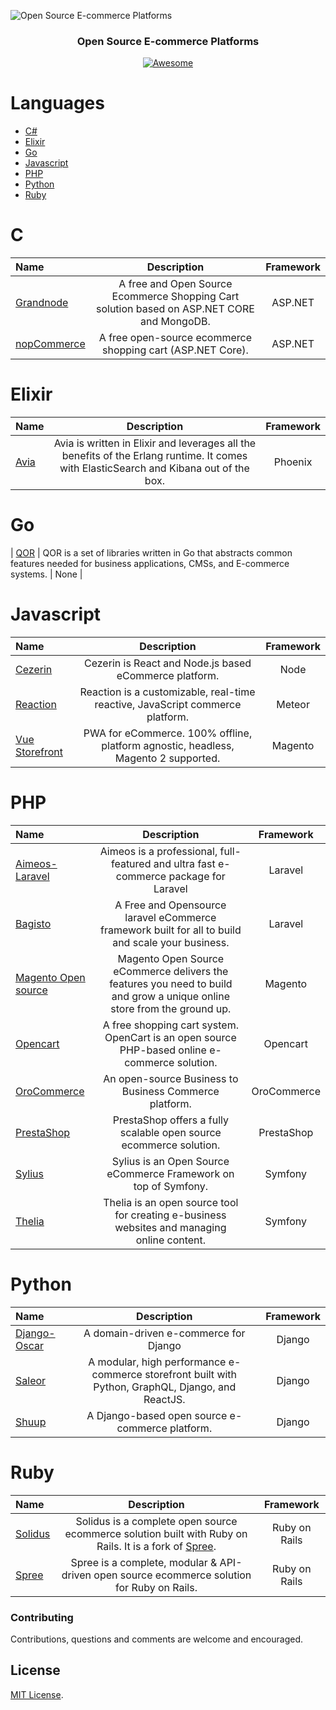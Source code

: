 ![Open Source E-commerce Platforms](https://imgur.com/RwADfWz.png)

<h3 align="center">Open Source E-commerce Platforms</h3>
<p align="center">
  <a href="https://github.com/sindresorhus/awesome">
    <img alt="Awesome" src="https://cdn.rawgit.com/sindresorhus/awesome/d7305f38d29fed78fa85652e3a63e154dd8e8829/media/badge.svg">
  </a>
  </p>

# Languages

- [C#](#c#)
- [Elixir](#elixir)
- [Go](#go)
- [Javascript](#Javascript)
- [PHP](#php)
- [Python](#python)
- [Ruby](#ruby)

# C

| Name                                                       |                                        Description                                         | Framework |
| :--------------------------------------------------------- | :----------------------------------------------------------------------------------------: | :-------: |
| [Grandnode](https://github.com/grandnode/grandnode)        | A free and Open Source Ecommerce Shopping Cart solution based on ASP.NET CORE and MongoDB. |  ASP.NET  |
| [nopCommerce](https://github.com/nopSolutions/nopCommerce) |                 A free open-source ecommerce shopping cart (ASP.NET Core).                 |  ASP.NET  |

# Elixir

| Name                                         |                                                              Description                                                               | Framework |
| :------------------------------------------- | :------------------------------------------------------------------------------------------------------------------------------------: | :-------: |
| [Avia](https://github.com/aviacommerce/avia) | Avia is written in Elixir and leverages all the benefits of the Erlang runtime. It comes with ElasticSearch and Kibana out of the box. |  Phoenix  |

# Go

| [QOR]() | QOR is a set of libraries written in Go that abstracts common features needed for business applications, CMSs, and E-commerce systems. | None |

# Javascript

| Name                                                           |                                    Description                                     | Framework |
| :------------------------------------------------------------- | :--------------------------------------------------------------------------------: | :-------: |
| [Cezerin](https://github.com/cezerin/cezerin)                  |               Cezerin is React and Node.js based eCommerce platform.               |   Node    |
| [Reaction](https://github.com/reactioncommerce/reaction)       |   Reaction is a customizable, real-time reactive, JavaScript commerce platform.    |  Meteor   |
| [Vue Storefront](https://github.com/DivanteLtd/vue-storefront) | PWA for eCommerce. 100% offline, platform agnostic, headless, Magento 2 supported. |  Magento  |

# PHP

| Name                                                                    |                                                       Description                                                        |  Framework  |
| :---------------------------------------------------------------------- | :----------------------------------------------------------------------------------------------------------------------: | :---------: |
| [Aimeos-Laravel](https://github.com/aimeos/aimeos-laravel)              |                  Aimeos is a professional, full-featured and ultra fast e-commerce package for Laravel                   |   Laravel   |
| [Bagisto](https://github.com/bagisto/bagisto)                           |            A Free and Opensource laravel eCommerce framework built for all to build and scale your business.             |   Laravel   |
| [Magento Open source](https://magento.com/products/magento-open-source) | Magento Open Source eCommerce delivers the features you need to build and grow a unique online store from the ground up. |   Magento   |
| [Opencart]()                                                            |              A free shopping cart system. OpenCart is an open source PHP-based online e-commerce solution.               |  Opencart   |
| [OroCommerce](https://github.com/oroinc/orocommerce-application)        |                                  An open-source Business to Business Commerce platform.                                  | OroCommerce |
| [PrestaShop](https://github.com/PrestaShop/PrestaShop)                  |                            PrestaShop offers a fully scalable open source ecommerce solution.                            | PrestaShop  |
| [Sylius](https://github.com/Sylius/Sylius)                              |                             Sylius is an Open Source eCommerce Framework on top of Symfony.                              |   Symfony   |
| [Thelia]()                                                              |               Thelia is an open source tool for creating e-business websites and managing online content.                |   Symfony   |

# Python

| Name                                                         |                                            Description                                             | Framework |
| :----------------------------------------------------------- | :------------------------------------------------------------------------------------------------: | :-------: |
| [Django-Oscar](https://github.com/django-oscar/django-oscar) |                               A domain-driven e-commerce for Django                                |  Django   |
| [Saleor](https://github.com/mirumee/saleor)                  | A modular, high performance e-commerce storefront built with Python, GraphQL, Django, and ReactJS. |  Django   |
| [Shuup](https://github.com/shuup/shuup)                      |                          A Django-based open source e-commerce platform.                           |  Django   |

# Ruby

| Name                                            |                                                             Description                                                             |   Framework   |
| :---------------------------------------------- | :---------------------------------------------------------------------------------------------------------------------------------: | :-----------: |
| [Solidus](https://github.com/solidusio/solidus) | Solidus is a complete open source ecommerce solution built with Ruby on Rails. It is a fork of [Spree](https://spreecommerce.org/). | Ruby on Rails |
| [Spree](https://github.com/spree/spree)         |                     Spree is a complete, modular & API-driven open source ecommerce solution for Ruby on Rails.                     | Ruby on Rails |

### Contributing

Contributions, questions and comments are welcome and encouraged.

## License

[MIT License](http://opensource.org/licenses/MIT).
